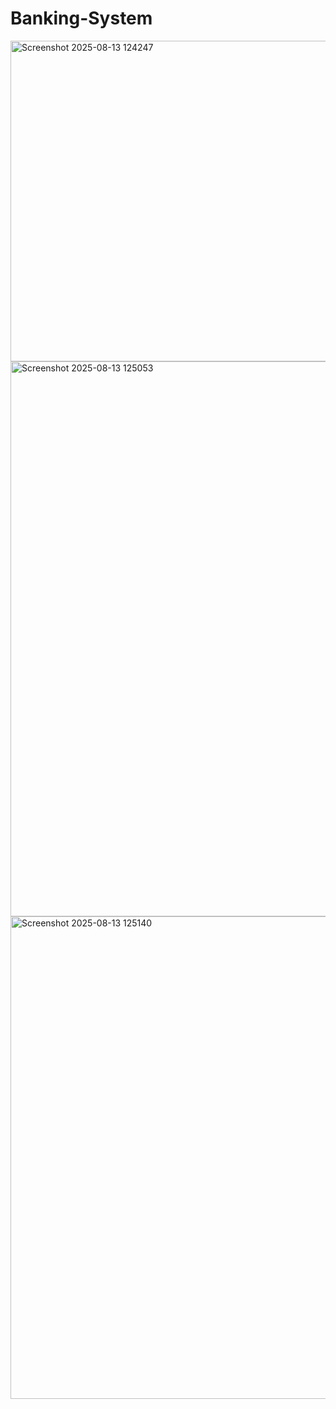 # Banking-System

<img width="893" height="513" alt="Screenshot 2025-08-13 124247" src="https://github.com/user-attachments/assets/a7e76ed5-6732-40f8-9773-201bd17fe661" />
<img width="1210" height="888" alt="Screenshot 2025-08-13 125053" src="https://github.com/user-attachments/assets/4fef0de0-8d2b-4769-9532-b6e29693b181" />
<img width="873" height="772" alt="Screenshot 2025-08-13 125140" src="https://github.com/user-attachments/assets/ca408950-2e5f-46bc-a5d1-ed77e7017744" />
